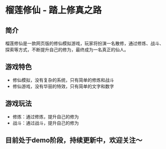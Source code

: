 # 榴莲修仙 - 踏上修真之路

## 简介

榴莲修仙是一款网页版的修仙模拟游戏，玩家将扮演一名散修，通过修炼、战斗、探索等方式，不断提升自己的修为，最终成为一名真正的仙人。

## 游戏特色

- 修仙模拟，没有复杂的系统，只有简单的修炼和战斗
- 修仙游戏，没有华丽的特效，只有简单的文字和数字

## 游戏玩法

- 修炼：通过修炼，提升自己的修为
- 战斗：通过战斗，提升自己的修为


## 目前处于demo阶段，持续更新中，欢迎关注～




